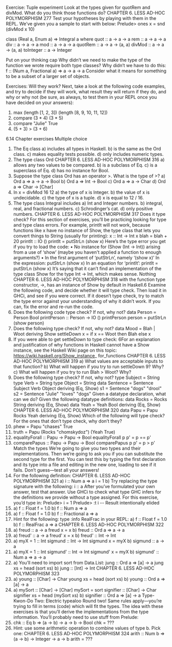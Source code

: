 Exercise: Tuple experiment Look at the types given for
quotRem and divMod. What do you think those functions do?
CHAPTER 6. LESS AD-HOC POLYMORPHISM 277
Test your hypotheses by playing with them in the REPL. We’ve
given you a sample to start with below:
Prelude> ones x = snd (divMod x 10)

class (Real a, Enum a) => Integral a where
quot :: a -> a -> a
rem :: a -> a -> a
div :: a -> a -> a
mod :: a -> a -> a
quotRem :: a -> a -> (a, a)
divMod :: a -> a -> (a, a)
toInteger :: a -> Integer


Put on your thinking cap Why didn’t we need to make the
type of the function we wrote require both type classes? Why
didn’t we have to do this:
f :: (Num a, Fractional a) => a -> a -> a
Consider what it means for something to be a subset of a
larger set of objects.


Exercises: Will they work?
Next, take a look at the following code examples, and try to
decide if they will work, what result they will return if they do,
and why or why not (be sure, as always, to test them in your
REPL once you have decided on your answers):
1. max (length [1, 2, 3])
(length [8, 9, 10, 11, 12])
2. compare (3 * 4) (3 * 5)
3. compare "Julie" True
4. (5 + 3) > (3 + 6)

6.14 Chapter exercises
Multiple choice
1. The Eq class
a) includes all types in Haskell.
b) is the same as the Ord class.
c) makes equality tests possible.
d) only includes numeric types.
2. The type class Ord
CHAPTER 6. LESS AD-HOC POLYMORPHISM 316
a) allows any two values to be compared.
b) is a subclass of Eq.
c) is a superclass of Eq.
d) has no instance for Bool.
3. Suppose the type class Ord has an operator >. What is the
type of >?
a) Ord a => a -> a -> Bool
b) Ord a => Int -> Bool
c) Ord a => a -> Char
d) Ord a => Char -> [Char]
4. In x = divMod 16 12
a) the type of x is Integer.
b) the value of x is undecidable.
c) the type of x is a tuple.
d) x is equal to 12 / 16.
5. The type class Integral includes
a) Int and Integer numbers.
b) integral, real, and fractional numbers.
c) Schrodinger’s cat.
d) only positive numbers.
CHAPTER 6. LESS AD-HOC POLYMORPHISM 317
Does it type check?
For this section of exercises, you’ll be practicing looking for
type and type class errors.
For example, printIt will not work, because functions like x
have no instance of Show, the type class that lets you convert
things to String (usually for printing):
x :: Int -> Int
x blah = blah + 20
printIt :: IO ()
printIt = putStrLn (show x)
Here’s the type error you get if you try to load the code:
• No instance for (Show (Int -> Int))
arising from a use of ‘show’
(maybe you haven't applied a function
to enough arguments?)
• In the first argument of ‘putStrLn’,
namely ‘(show x)’
In the expression: putStrLn (show x)
In an equation for ‘printIt’:
printIt = putStrLn (show x)
It’s saying that it can’t find an implementation of the type
class Show for the type Int -> Int, which makes sense. Nothing
CHAPTER 6. LESS AD-HOC POLYMORPHISM 318
with the function type constructor, ->, has an instance of Show
by default in Haskell.6
Examine the following code, and decide whether it will type
check. Then load it in GHCi, and see if you were correct. If it
doesn’t type check, try to match the type error against your
understanding of why it didn’t work. If you can, fix the error
and re-run the code.
1. Does the following code type check? If not, why not?
data Person = Person Bool
printPerson :: Person -> IO ()
printPerson person = putStrLn (show person)
2. Does the following type check? If not, why not?
data Mood = Blah
| Woot deriving Show
settleDown x = if x == Woot
then Blah
else x
3. If you were able to get settleDown to type check:
6For an explanation and justification of why functions in Haskell cannot have a Show
instance, see the Haskell Wiki page on this topic: https://wiki.haskell.org/Show_instance_
for_functions
CHAPTER 6. LESS AD-HOC POLYMORPHISM 319
a) What values are acceptable inputs to that function?
b) What will happen if you try to run settleDown 9? Why?
c) What will happen if you try to run Blah > Woot? Why?
4. Does the following type check? If not, why not?
type Subject = String
type Verb = String
type Object = String
data Sentence =
Sentence Subject Verb Object
deriving (Eq, Show)
s1 = Sentence "dogs" "drool"
s2 = Sentence "Julie" "loves" "dogs"
Given a datatype declaration, what can we do?
Given the following datatype definitions:
data Rocks =
Rocks String deriving (Eq, Show)
data Yeah =
Yeah Bool deriving (Eq, Show)
CHAPTER 6. LESS AD-HOC POLYMORPHISM 320
data Papu =
Papu Rocks Yeah
deriving (Eq, Show)
Which of the following will type check? For the ones that
don’t type check, why don’t they?
1. phew = Papu "chases" True
2. truth = Papu (Rocks "chomskydoz")
(Yeah True)
3. equalityForall :: Papu -> Papu -> Bool
equalityForall p p' = p == p'
4. comparePapus :: Papu -> Papu -> Bool
comparePapus p p' = p > p'
Match the types
We’re going to give you two types and their implementations.
Then we’re going to ask you if you can substitute the second
type for the first. You can test this by typing the first declaration
and its type into a file and editing in the new one, loading to
see if it fails. Don’t guess—test all your answers!
1. For the following definition:
CHAPTER 6. LESS AD-HOC POLYMORPHISM 321
a) i :: Num a => a
i = 1
b) Try replacing the type signature with the following:
i :: a
After you’ve formulated your own answer, test that
answer. Use GHCi to check what type GHC infers for
the definitions we provide without a type assigned.
For this exercise, you’d type in:
Prelude> i = 1
Prelude> :t i
-- Result intentionally elided
2. a) f :: Float
f = 1.0
b) f :: Num a => a
3. a) f :: Float
f = 1.0
b) f :: Fractional a => a
4. Hint for the following: type :info RealFrac in your REPL:
a) f :: Float
f = 1.0
b) f :: RealFrac a => a
CHAPTER 6. LESS AD-HOC POLYMORPHISM 322
5. a) freud :: a -> a
freud x = x
b) freud :: Ord a => a -> a
6. a) freud' :: a -> a
freud' x = x
b) freud' :: Int -> Int
7. a) myX = 1 :: Int
sigmund :: Int -> Int
sigmund x = myX
b) sigmund :: a -> a
8. a) myX = 1 :: Int
sigmund' :: Int -> Int
sigmund' x = myX
b) sigmund' :: Num a => a -> a
9. a) You’ll need to import sort from Data.List:
jung :: Ord a => [a] -> a
jung xs = head (sort xs)
b) jung :: [Int] -> Int
CHAPTER 6. LESS AD-HOC POLYMORPHISM 323
10. a) young :: [Char] -> Char
young xs = head (sort xs)
b) young :: Ord a => [a] -> a
11. a) mySort :: [Char] -> [Char]
mySort = sort
signifier :: [Char] -> Char
signifier xs = head (mySort xs)
b) signifier :: Ord a => [a] -> a
Type-Kwon-Do Two: Electric typealoo
Round two! Same rules apply—you’re trying to fill in terms
(code) which will fit the types. The idea with these exercises is
that you’ll derive the implementations from the type information. You’ll probably need to use stuff from Prelude:
1. chk :: Eq b => (a -> b) -> a -> b -> Bool
chk = ???
2. Hint: use some arithmetic operation to combine values
of type b. Pick one:
CHAPTER 6. LESS AD-HOC POLYMORPHISM 324
arith :: Num b
=> (a -> b)
-> Integer
-> a
-> b
arith = ???
